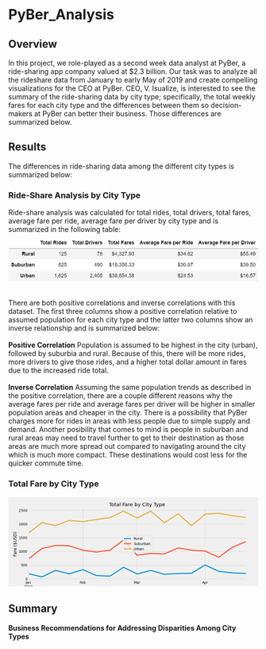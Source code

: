 # PyBer_Analysis

## Overview
In this project, we role-played as a second week data analyst at PyBer, a ride-sharing app company valued at $2.3 billion. Our task was to analyze all the rideshare data from January to early May of 2019 and create compelling visualizations for the CEO at PyBer. CEO, V. Isualize, is interested to see the summary of the ride-sharing data by city type; specifically, the total weekly fares for each city type and the differences between them so decision-makers at PyBer can better their business. Those differences are summarized below.

## Results
The differences in ride-sharing data among the different city types is summarized below:

### Ride-Share Analysis by City Type
Ride-share analysis was calculated for total rides, total drivers, total fares, average fare per ride, average fare per driver by city type and is summarized in the following table:
<br>
<p align="center">
<img src="https://github.com/smyoung88/PyBer_Analysis/blob/main/analysis/city_type_analysis.png" title="Ride-Share Analysis by City Type">
</p>
<br>
There are both positive correlations and inverse correlations with this dataset. The first three columns show a positive correlation relative to assumed population for each city type and the latter two columns show an inverse relationship and is summarized below:
<br><br>
<b>Positive Correlation</b>
Population is assumed to be highest in the city (urban), followed by suburbia and rural. Because of this, there will be more rides, more drivers to give those rides, and a higher total dollar amount in fares due to the increased ride total.
<br><br>
<b>Inverse Correlation</b>
Assuming the same population trends as described in the positive correlation, there are a couple different reasons why the average fares per ride and average fares per driver will be higher in smaller population areas and cheaper in the city. There is a possibility that PyBer charges more for rides in areas with less people due to simple supply and demand. Another posibility that comes to mind is people in suburban and rural areas may need to travel further to get to their destination as those areas are much more spread out compared to navigating around the city which is much more compact. These destinations would cost less for the quicker commute time.

### Total Fare by City Type
<p align="center">
<img src="https://github.com/smyoung88/PyBer_Analysis/blob/main/analysis/PyBer_fare_summary.png" title="Total Fare by City Type">
</p>

## Summary 

<b> Business Recommendations for Addressing Disparities Among City Types</b>
